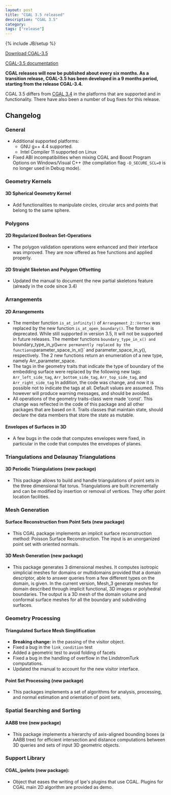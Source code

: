 ```yaml
---
layout: post
title: "CGAL 3.5 released"
description: "CGAL 3.5"
category:
tags: ["release"]
---
```

{% include JB/setup %}

<i class="glyphicon glyphicon-download"></i>
<a href="https://github.com/CGAL/cgal/releases/tag/releases%2FCGAL-3.5">Download CGAL-3.5</a>

<i class="glyphicon glyphicon-book"></i>
<a href="https://doc.cgal.org/Manual/3.5/doc_html/cgal_manual/packages.html">CGAL-3.5 documentation</a>

<p><b>CGAL releases will now be published about every six months. As a transition
release, CGAL-3.5 has been developed in a 9 months period, starting from the release CGAL-3.4.</b></p>

<p>CGAL 3.5 differs from <a href="../../../../2009/01/22/cgal-34">CGAL 3.4</a> in the platforms that are supported and
in functionality. There have also been a number of bug fixes for this release.</p>

<div class="product-detail-info" markdown="1">

## Changelog

### General

- Additional supported platforms:
    - GNU g++ 4.4 supported.
    - Intel Compiler 11 supported on Linux
- Fixed ABI incompatibilities when mixing CGAL and Boost Program
    Options on Windows/Visual C++ (the compilation flag `-D_SECURE_SCL=0` is no longer used in Debug mode).

### Geometry Kernels

#### 3D Spherical Geometry Kernel

- Add functionalities to manipulate circles, circular arcs and points that belong to the same sphere.

### Polygons

#### 2D Regularized Boolean Set-Operations

- The polygon validation operations were enhanced and their interface
    was improved. They are now offered as free functions and applied properly.

#### 2D Straight Skeleton and Polygon Offsetting

- Updated the manual to document the new partial skeletons feature (already in the code since 3.4)

### Arrangements

#### 2D Arrangements

- The member function `is_at_infinity()` of `Arrangement_2::Vertex` was
  replaced by the new function `is_at_open_boundary()`. The former is
  deprecated. While still supported in version 3.5, It will not be
  supported in future releases. The member functions
  `boundary_type_in_x() and `boundary_type_in_y()` were permanently
  replaced by the functions `parameter_space_in_x()` and
  parameter_space_in_y(), respectively. The 2 new functions return
  an enumeration of a new type, namely Arr_parameter_space.
- The tags in the geometry traits that indicate the type of boundary
  of the embedding surface were replaced by the following new tags:
  `Arr_left_side_tag`, `Arr_bottom_side_tag`, `Arr_top_side_tag`, and
  `Arr_right_side_tag` In addition, the code was change, and now it
  is possible not to indicate the tags at all. Default values are
  assumed. This however will produce warning messages, and should be
  avoided.
- All operations of the geometry traits-class were made 'const'. This
  change was reflected in the code of this package and all other
  packages that are based on it. Traits classes that maintain state,
  should declare the data members that store the state as mutable.

#### Envelopes of Surfaces in 3D

- A few bugs in the code that computes envelopes were fixed, in
  particular in the code that computes the envelopes of planes.

### Triangulations and Delaunay Triangulations

#### 3D Periodic Triangulations (new package)

- This package allows to build and handle triangulations of point sets
  in the three dimensional flat torus. Triangulations are built
  incrementally and can be modified by insertion or removal of
  vertices. They offer point location facilities.

### Mesh Generation

#### Surface Reconstruction from Point Sets (new package)

- This CGAL package implements an implicit surface reconstruction
  method: Poisson Surface Reconstruction. The input is an unorganized
  point set with oriented normals.

#### 3D Mesh Generation (new package)

- This package generates 3 dimensional meshes. It computes isotropic
  simplicial meshes for domains or multidomains provided that a domain
  descriptor, able to answer queries from a few different types on the
  domain, is given. In the current version, Mesh_3 generate meshes
  for domain described through implicit functional, 3D images or
  polyhedral boundaries. The output is a 3D mesh of the domain volume
  and conformal surface meshes for all the boundary and subdividing
  surfaces.

### Geometry Processing

#### Triangulated Surface Mesh Simplification

- **Breaking change:** in the passing of the visitor object.
- Fixed a bug in the `link_condition` test
- Added a geometric test to avoid folding of facets
- Fixed a bug in the handling of overflow in the LindstromTurk computations.
- Updated the manual to account for the new visitor interface.

#### Point Set Processing (new package)

- This packages implements a set of algorithms for analysis,
  processing, and normal estimation and orientation of point sets.

### Spatial Searching and Sorting

#### AABB tree (new package)

- This package implements a hierarchy of axis-aligned bounding boxes
  (a AABB tree) for efficient intersection and distance computations
  between 3D queries and sets of input 3D geometric objects.

### Support Library

#### CGAL_ipelets (new package):

- Object that eases the writing of Ipe's plugins that use CGAL.
  Plugins for CGAL main 2D algorithm are provided as demo.
</div>
